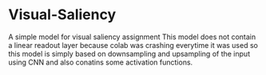 # Visual-Saliency
A simple model for visual saliency assignment
This model does not contain a linear readout layer because colab was crashing everytime it was used so this model is simply based on downsampling and upsampling of the input using CNN and also conatins some activation functions.
